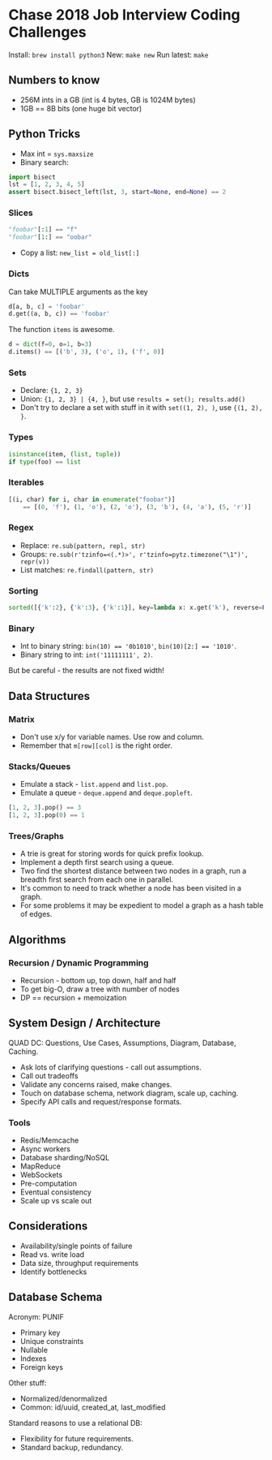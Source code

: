 # Chase 2018 Job Interview Coding Challenges

Install: `brew install python3`
New: `make new`
Run latest: `make`

## Numbers to know

- 256M ints in a GB (int is 4 bytes, GB is 1024M bytes)
- 1GB == 8B bits (one huge bit vector)

## Python Tricks

- Max int = `sys.maxsize`
- Binary search:

```python
import bisect
lst = [1, 2, 3, 4, 5]
assert bisect.bisect_left(lst, 3, start=None, end=None) == 2
```

### Slices

```python
"foobar"[:1] == "f"
"foobar"[1:] == "oobar"
```

- Copy a list: `new_list = old_list[:]`

### Dicts

Can take MULTIPLE arguments as the key

```python
d[a, b, c] = 'foobar'
d.get((a, b, c)) == 'foobar'
```

The function `items` is awesome.

```python
d = dict(f=0, o=1, b=3)
d.items() == [('b', 3), ('o', 1), ('f', 0)]
```

### Sets

- Declare: `{1, 2, 3}`  
- Union: `{1, 2, 3} | {4, }`, but use `results = set(); results.add()`
- Don't try to declare a set with stuff in it with `set((1, 2), )`, use
  `{(1, 2), }`.

### Types

```python
isinstance(item, (list, tuple))
if type(foo) == list
```

### Iterables

```python
[(i, char) for i, char in enumerate("foobar")]
    == [(0, 'f'), (1, 'o'), (2, 'o'), (3, 'b'), (4, 'a'), (5, 'r')]
```

### Regex

- Replace: `re.sub(pattern, repl, str)`
- Groups: `re.sub(r'tzinfo=<(.*)>', r'tzinfo=pytz.timezone("\1")', repr(v))`
- List matches: `re.findall(pattern, str)`

### Sorting

```python
sorted([{'k':2}, {'k':3}, {'k':1}], key=lambda x: x.get('k'), reverse=False)
```

### Binary

- Int to binary string: `bin(10) == '0b1010'`, `bin(10)[2:] == '1010'`.
- Binary string to int: `int('11111111', 2)`.

But be careful - the results are not fixed width!

## Data Structures

### Matrix

- Don't use x/y for variable names. Use row and column.
- Remember that `m[row][col]` is the right order.

### Stacks/Queues

- Emulate a stack - `list.append` and `list.pop`.
- Emulate a queue - `deque.append` and `deque.popleft`.

```python
[1, 2, 3].pop() == 3
[1, 2, 3].pop(0) == 1
```

### Trees/Graphs

- A trie is great for storing words for quick prefix lookup.
- Implement a depth first search using a queue.
- Two find the shortest distance between two nodes in a graph, run a breadth
  first search from each one in parallel.
- It's common to need to track whether a node has been visited in a graph.
- For some problems it may be expedient to model a graph as a hash table of
  edges.

## Algorithms

### Recursion / Dynamic Programming

- Recursion - bottom up, top down, half and half
- To get big-O, draw a tree with number of nodes
- DP == recursion + memoization

## System Design / Architecture

QUAD DC: Questions, Use Cases, Assumptions, Diagram, Database, Caching.

- Ask lots of clarifying questions - call out assumptions.
- Call out tradeoffs
- Validate any concerns raised, make changes.
- Touch on database schema, network diagram, scale up, caching.
- Specify API calls and request/response formats.

### Tools

- Redis/Memcache
- Async workers
- Database sharding/NoSQL
- MapReduce
- WebSockets
- Pre-computation
- Eventual consistency
- Scale up vs scale out

## Considerations

- Availability/single points of failure
- Read vs. write load
- Data size, throughput requirements
- Identify bottlenecks

## Database Schema

Acronym: PUNIF

- Primary key
- Unique constraints
- Nullable
- Indexes
- Foreign keys

Other stuff:

- Normalized/denormalized
- Common: id/uuid, created_at, last_modified

Standard reasons to use a relational DB:

- Flexibility for future requirements.
- Standard backup, redundancy.
